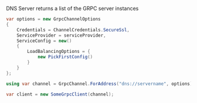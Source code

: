 DNS Server returns a list of the GRPC server instances

```csharp
var options = new GrpcChannelOptions
{
    Credentials = ChannelCredentials.SecureSsl,
    ServiceProvider = serviceProvider,
    ServiceConfig = new()
    {
        LoadBalancingOptions = {
            new PickFirstConfig()
        }
    }
};

using var channel = GrpcChannel.ForAddress("dns://servername", options);

var client = new SomeGrpcClient(channel);
```

